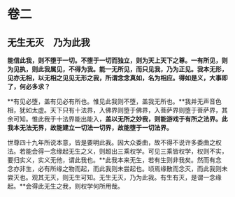 # 卷二

##  无生无灭　乃为此我

**能信此我，则不堕于一切。不堕于一切而独立，则为天上天下之尊。一有所见，则为见执，则此我属见，不得为我。能一无所见，而只见我，乃为正见。我本无形，见亦无相，以无相之见见无形之我，所谓念念真如，名为相应。得如是义，大事即了，何必多求？**

**有见必堕，盖有见必有所也。惟见此我则不堕，盖我无所也。**我并无声音色相，犹如太虚。天下只有十法界，入佛界则堕于佛界，入菩萨界则堕于菩萨界，其余可知。惟此我于十法界能出能入，**盖以无所之妙我，则能游戏于有所之法界。此我本无法无界，故能建立一切法一切界，故能堕于一切法界。**

世尊四十九年所说本意，皆是要明此我。因大众委曲，故不得不说许多委曲之权法。若能会得一念缘起无生之义，则超出三乘权学。可见三乘皆权学，权则不实，要归实义，实义无他，谓此我也。**此我本来无生，若有生则非我矣。然而有念念亦非生，必有所缘之物而起，而此我则未尝起也。顷焉缘散而念灭，而此我则未尝灭也。观其无灭，则无生可知。无生无灭，乃为此我。有生有灭，是谓一念缘起。**会得此无生之我，则权学何所用哉。


